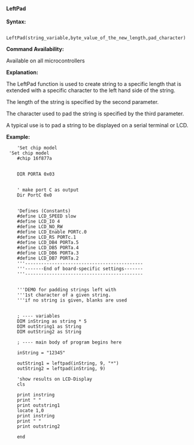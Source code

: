 <div class="section">

<div class="titlepage">

<div>

<div>

#### <span id="leftpad"></span>LeftPad

</div>

</div>

</div>

<span class="strong">**Syntax:**</span>

``` screen
    LeftPad(string_variable,byte_value_of_the_new_length,pad_character)
```

<span class="strong">**Command Availability:**</span>

Available on all microcontrollers

<span class="strong">**Explanation:**</span>

The LeftPad function is used to create string to a specific length that
is extended with a specific character to the left hand side of the
string.

The length of the string is specified by the second parameter.

The character used to pad the string is specified by the third
parameter.

A typical use is to pad a string to be displayed on a serial terminal or
LCD.

<span class="strong">**Example:**</span>

``` screen
    'Set chip model
 'Set chip model
    #chip 16f877a


    DIR PORTA 0x03


    ' make port C as output
    Dir PortC 0x0


    'Defines (Constants)
    #define LCD_SPEED slow
    #define LCD_IO 4
    #define LCD_NO_RW
    #define LCD_Enable PORTc.0
    #define LCD_RS PORTc.1
    #define LCD_DB4 PORTa.5
    #define LCD_DB5 PORTa.4
    #define LCD_DB6 PORTa.3
    #define LCD_DB7 PORTa.2
    '''--------------------------------------------
    '''-------End of board-specific settings-------
    '''--------------------------------------------


    '''DEMO for padding strings left with
    '''1st character of a given string.
    '''if no string is given, blanks are used


    ; ---- variables
    DIM inString as string * 5
    DIM outString1 as String
    DIM outString2 as String

    ; ---- main body of program begins here

    inString = "12345"

    outString1 = leftpad(inString, 9, "*")
    outString2 = leftpad(inString, 9)

    'show results on LCD-Display
    cls

    print instring
    print " "
    print outstring1
    locate 1,0
    print instring
    print " "
    print outstring2

    end
```

</div>

